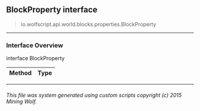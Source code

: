 ## BlockProperty __interface__

>io.wolfscript.api.world.blocks.properties.BlockProperty

---

### Interface Overview

interface BlockProperty

Method | Type   
--- | :--- 



---



###### This file was system generated using custom scripts copyright (c) 2015 Mining Wolf.
	

